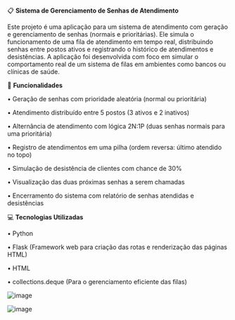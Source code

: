 📋 **Sistema de Gerenciamento de Senhas de Atendimento**

Este projeto é uma aplicação para um sistema de atendimento com geração e gerenciamento de senhas (normais e prioritárias). Ele simula o funcionamento de uma fila de atendimento em tempo real, distribuindo senhas entre postos ativos e registrando o histórico de atendimentos e desistências. A aplicação foi desenvolvida com foco em simular o comportamento real de um sistema de filas em ambientes como bancos ou clínicas de saúde.

🔧 **Funcionalidades**


• Geração de senhas com prioridade aleatória (normal ou prioritária)

• Atendimento distribuído entre 5 postos (3 ativos e 2 inativos)

• Alternância de atendimento com lógica 2N:1P (duas senhas normais para uma prioritária)

• Registro de atendimentos em uma pilha (ordem reversa: último atendido no topo)

• Simulação de desistência de clientes com chance de 30%

• Visualização das duas próximas senhas a serem chamadas

• Encerramento do sistema com relatório de senhas atendidas e desistências


💻 **Tecnologias Utilizadas**

• Python

• Flask (Framework web para criação das rotas e renderização das páginas HTML)

• HTML 

• collections.deque (Para o gerenciamento eficiente das filas)

![image](https://github.com/user-attachments/assets/74d49b68-0518-4716-b951-4a341d2f41b0)

![image](https://github.com/user-attachments/assets/3ed099ee-7203-48ec-9266-325a849a09a2)


